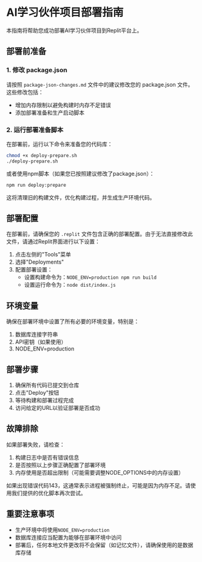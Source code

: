 # AI学习伙伴项目部署指南

本指南将帮助您成功部署AI学习伙伴项目到Replit平台上。

## 部署前准备

### 1. 修改 package.json

请按照 `package-json-changes.md` 文件中的建议修改您的 package.json 文件。这些修改包括：
- 增加内存限制以避免构建时内存不足错误
- 添加部署准备和生产启动脚本

### 2. 运行部署准备脚本

在部署前，运行以下命令来准备您的代码库：

```bash
chmod +x deploy-prepare.sh
./deploy-prepare.sh
```

或者使用npm脚本（如果您已按照建议修改了package.json）：

```bash
npm run deploy:prepare
```

这将清理旧的构建文件，优化构建过程，并生成生产环境代码。

## 部署配置

在部署前，请确保您的 `.replit` 文件包含正确的部署配置。由于无法直接修改此文件，请通过Replit界面进行以下设置：

1. 点击左侧的"Tools"菜单
2. 选择"Deployments"
3. 配置部署设置：
   - 设置构建命令为：`NODE_ENV=production npm run build`
   - 设置运行命令为：`node dist/index.js`

## 环境变量

确保在部署环境中设置了所有必要的环境变量，特别是：

1. 数据库连接字符串
2. API密钥（如果使用）
3. NODE_ENV=production

## 部署步骤

1. 确保所有代码已提交到仓库
2. 点击"Deploy"按钮
3. 等待构建和部署过程完成
4. 访问给定的URL以验证部署是否成功

## 故障排除

如果部署失败，请检查：

1. 构建日志中是否有错误信息
2. 是否按照以上步骤正确配置了部署环境
3. 内存使用是否超出限制（可能需要调整NODE_OPTIONS中的内存设置）

如果出现错误代码143，这通常表示进程被强制终止，可能是因为内存不足。请使用我们提供的优化脚本再次尝试。

## 重要注意事项

- 生产环境中将使用`NODE_ENV=production`
- 数据库连接应当配置为能够在部署环境中访问
- 部署后，任何本地文件更改将不会保留（如记忆文件），请确保使用的是数据库存储